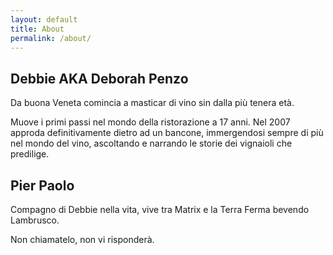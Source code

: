 ```yaml
---
layout: default
title: About
permalink: /about/
---
```


## Debbie AKA Deborah Penzo
Da buona Veneta comincia a masticar di vino sin dalla più tenera età.

Muove i primi passi nel mondo della ristorazione a 17 anni. Nel 2007 approda definitivamente dietro ad un bancone, immergendosi sempre di più nel mondo del vino, ascoltando e narrando le storie dei vignaioli che predilige.


## Pier Paolo
Compagno di Debbie nella vita, vive tra Matrix e la Terra Ferma bevendo Lambrusco.

Non chiamatelo, non vi risponderà.